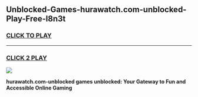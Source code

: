 
## Unblocked-Games-hurawatch.com-unblocked-Play-Free-l8n3t
<h3>
<a href="https://premium76.site?title=hurawatch.com-unblocked&ref=18A1">CLICK TO PLAY</a></h3>
<hr>

<h3>
<a href="https://premium76.site?title=hurawatch.com-unblocked&ref=18A1">CLICK 2 PLAY</a>
  
</h3>

<a href="https://premium76.site?title=hurawatch.com-unblocked&ref=18A1"><img src="https://clearcache.store/games.png"></a>


**hurawatch.com-unblocked games unblocked: Your Gateway to Fun and Accessible Online Gaming**
